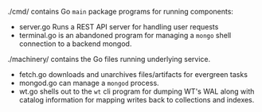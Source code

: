 ./cmd/ contains Go `main` package programs for running components:
- server.go Runs a REST API server for handling user requests
- terminal.go is an abandoned program for managing a `mongo` shell connection to a backend mongod.

./machinery/ contains the Go files running underlying service.
- fetch.go downloads and unarchives files/artifacts for evergreen tasks
- mongod.go can manage a `mongod` process.
- wt.go shells out to the `wt` cli program for dumping WT's WAL along with catalog information for mapping writes back
  to collections and indexes.
